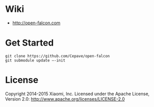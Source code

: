 # Wiki

- http://open-falcon.com

# Get Started

    git clone https://github.com/Cepave/open-falcon
    git submodule update —-init

# License

Copyright 2014-2015 Xiaomi, Inc.
Licensed under the Apache License,
Version 2.0:
http://www.apache.org/licenses/LICENSE-2.0
